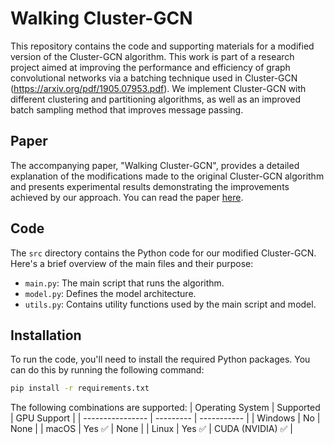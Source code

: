 # Walking Cluster-GCN

This repository contains the code and supporting materials for a modified version of the Cluster-GCN algorithm. This work is part of a research project aimed at improving the performance and efficiency of graph convolutional networks via a batching technique used in Cluster-GCN (https://arxiv.org/pdf/1905.07953.pdf). We implement Cluster-GCN with different clustering and partitioning algorithms, as well as an improved batch sampling method that improves message passing.

## Paper

The accompanying paper, "Walking Cluster-GCN", provides a detailed explanation of the modifications made to the original Cluster-GCN algorithm and presents experimental results demonstrating the improvements achieved by our approach. You can read the paper [here](link-to-your-paper).

## Code

The `src` directory contains the Python code for our modified Cluster-GCN. Here's a brief overview of the main files and their purpose:

- `main.py`: The main script that runs the algorithm.
- `model.py`: Defines the model architecture.
- `utils.py`: Contains utility functions used by the main script and model.

## Installation

To run the code, you'll need to install the required Python packages. You can do this by running the following command:

```bash
pip install -r requirements.txt
```
The following combinations are supported:
| Operating System | Supported | GPU Support |
| ---------------- | --------- | ----------- |
| Windows          | No        | None   | 
| macOS            | Yes ✅       | None |
| Linux            | Yes ✅       | CUDA (NVIDIA) ✅ |
